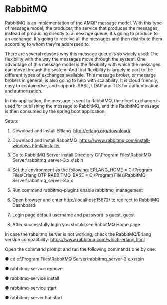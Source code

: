 # RabbitMQ

RabbitMQ is an implementation of the AMQP message model. With this type of message model, the producer, the service that produces the messages, instead of producing directly to a message queue, it's going to produce to an exchange. It's going to receive all the messages and then distribute them according to whom they're addressed to.

There are several reasons why this message queue is so widely used:
The flexibility with the way the messages move through the system.
One advantage of this message model is the flexibility with which the messages can move through the system. And that flexibility is largely in part to the different types of exchanges available.
This message broker, or message brokers in general, is also going to help with scalability.
It is cloud friendly, easy to containerise, and supports SASL, LDAP and TLS for authentication and authorization.

In this application, the message is sent to RabbitMQ, the direct exchange is used for publishing the message to RabbitMQ, and this RabbitMQ message is then consumed by the spring boot application.

Setup:

1. Download and install ERlang  http://erlang.org/download/

2. Downlaod and install RabbitMQ  https://www.rabbitmq.com/install-windows.html#installer

3. Go to RabbitMQ Server install Directory C:\Program Files\RabbitMQ Server\rabbitmq_server-3.x.x\sbin

4. Set the environment as the following: 
  ERLANG_HOME = C:\Program Files\Erlang OTP
  RABBITMQ_BASE = C:\Program Files\RabbitMQ Server\rabbitmq_server-3.x.x

5. Run command rabbitmq-plugins enable rabbitmq_management

6. Open browser and enter http://localhost:15672/ to redirect to RabbitMQ Dashboard

7. Login page default username and password is guest, guest

8. After successfully login you should see RabbitMQ Home page

In case the rabbitmq server is not working, check the RabbitMQ/Erlang version compatibility:
https://www.rabbitmq.com/which-erlang.html

Open the command prompt and run the following commands one by one:

● cd c:\Program Files\RabbitMQ Server\rabbitmq_server-3.x.x\sbin

● rabbitmq-service remove

● rabbitmq-service install

● rabbitmq-service start

● rabbitmq-server.bat start
